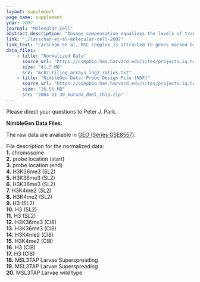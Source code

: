 ```yaml
---
layout: supplement
page_name: supplement
year: 2007
journal: "Molecular Cell"
abstract_description: "Dosage compensation equalizes the levels of transcripts encoded on the X chromosome between XY males and XX females. In Drosophila, dosage compensation requires the MSL (Male Specific Lethal) complex, which associates with actively transcribed genes on the single male X chromosome to upregulate transcription approximately two-fold. MSL complex targets genes, with increased binding toward 3’ ends. To search for chromatin modifications associated with MSL binding, we mapped H3K36 trimethylation (H3K36me3) in Drosophila SL2 cells, and found that it marks transcribed genes with a 3’ bias, as in yeast and humans. On the male X chromosome, or when MSL complex is ectopically localized to an autosome, H3K36me3 is a strong predictor of MSL binding. We isolated mutants lacking Set2, the H3K36me3 methyltransferase, and found that Set2 is an essential gene in both sexes of Drosophila. In set2 mutant males, MSL complex can still associate with high affinity sites, which are proposed to mark the X chromosome through DNA sequence elements. Yet, MSL complex exhibits reduced binding to target genes, suggesting a specific role for H3K36me3 in MSL targeting. In addition, we found that recombinant MSL3 protein preferentially binds nucleosomes marked by H3K36me3 in vitro. Our results support a model in which the MSL complex recognizes many of its targets through general features of transcribed genes."
link: "./larschan-et-al-molecular-cell-2007"
link_text: "Larschan et al, MSL complex is attracted to genes marked by H3K36 trimethylation using a sequence-independent mechanism, Molecular Cell, 2007"
data_files:
    - title: "Normalized Data"
      source_url: "https://compbio.hms.harvard.edu/sites/projects.iq.harvard.edu/files/parklab/files/mc07_tiling_arrays_log2_ratios.txt"
      size: "41.5 MB"
      src: "mc07_tiling_arrays_log2_ratios.txt"
    - title: "NimbleGen Data: Probe Design File (NDF)"
      source_url: "https://compbio.hms.harvard.edu/sites/projects.iq.harvard.edu/files/parklab/files/2004-11-30_kuroda_dmel_chip.zip"
      size: "16.56 MB"
      src: "2004-11-30_kuroda_dmel_chip.zip"
---
```


Please direct your questions to Peter J. Park.

__NimbleGen Data Files:__

The raw data are available in [GEO (Series GSE8557)](http://www.ncbi.nlm.nih.gov/projects/geo/query/acc.cgi?acc=GSE8557).

File description for the normalized data:
<br/>__1.__ chromosome
<br/>__2.__ probe location (start)
<br/>__3.__ probe location (end)
<br/>__4.__ H3K36me3 (SL2)
<br/>__5.__ H3K36me3 (SL2)
<br/>__6.__ H3K36me3 (SL2)
<br/>__7.__ H3K4me2 (SL2)
<br/>__8.__ H3K4me2 (SL2)
<br/>__9.__ H3 (SL2)
<br/>__10.__ H3 (SL2)
<br/>__11.__ H3 (SL2)
<br/>__12.__ H3K36me3 (Cl8)
<br/>__13.__ H3K36me3 (Cl8)
<br/>__14.__ H3K4me2 (Cl8)
<br/>__15.__ H3K4me2 (Cl8)
<br/>__16.__ H3 (Cl8)
<br/>__17.__ H3 (Cl8)
<br/>__18.__ MSL3TAP Larvae Superspreading
<br/>__19.__ MSL3TAP Larvae Superspreading
<br/>__20.__ MSL3TAP Larvae wild type


